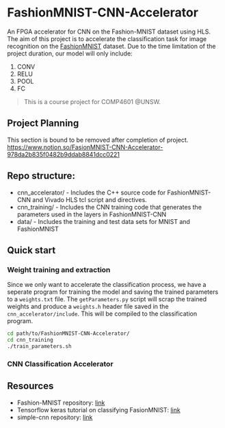 # FashionMNIST-CNN-Accelerator
An FPGA accelerator for CNN on the Fashion-MNIST dataset using HLS.
The aim of this project is to accelerate the classification task for image recognition on the [FashionMNIST](https://github.com/zalandoresearch/fashion-mnist) dataset.
Due to the time limitation of the project duration, our model will only include:
1. CONV
2. RELU
3. POOL
4. FC
> This is a course project for COMP4601 @UNSW.

## Project Planning
This section is bound to be removed after completion of project.
https://www.notion.so/FasionMNIST-CNN-Accelerator-978da2b835f0482b9ddab8841dcc0221

## Repo structure:
* cnn_accelerator/ - Includes the C++ source code for FashionMNIST-CNN and Vivado HLS tcl script and directives.
* cnn_training/ - Includes the CNN training code that generates the parameters used in the layers in FashionMNIST-CNN
* data/ - Includes the training and test data sets for MNIST and FashionMNIST

## Quick start
### Weight training and extraction
Since we only want to accelerate the classification process, we have a seperate program for training the model and saving the trained parameters to a ```weights.txt``` file. The ```getParameters.py``` script will scrap the trained weights and produce a ```weights.h``` header file saved in the ```cnn_accelerator/include```. This will be compiled to the classification program.
```bash
cd path/to/FashionMNIST-CNN-Accelerator/
cd cnn_training
./train_parameters.sh
```

### CNN Classification Accelerator

## Resources
* Fashion-MNIST repository: [link](https://github.com/zalandoresearch/fashion-mnist)
* Tensorflow keras tutorial on classifying FasionMNIST: [link](https://www.tensorflow.org/tutorials/keras/classification)
* simple-cnn repository: [link](https://github.com/can1357/simple_cnn)
